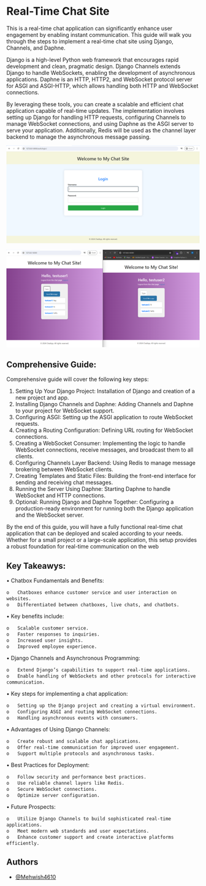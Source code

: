 
# Real-Time Chat Site 

This is a real-time chat application can significantly enhance user engagement by enabling instant communication. This guide will walk you through the steps to implement a real-time chat site using Django, Channels, and Daphne.

Django is a high-level Python web framework that encourages rapid development and clean, pragmatic design. Django Channels extends Django to handle WebSockets, enabling the development of asynchronous applications. Daphne is an HTTP, HTTP2, and WebSocket protocol server for ASGI and ASGI-HTTP, which allows handling both HTTP and WebSocket connections.

By leveraging these tools, you can create a scalable and efficient chat application capable of real-time updates. The implementation involves setting up Django for handling HTTP requests, configuring Channels to manage WebSocket connections, and using Daphne as the ASGI server to serve your application. Additionally, Redis will be used as the channel layer backend to manage the asynchronous message passing.


![App Screenshot](https://github.com/Mehwish4610/ChatSite/blob/main/m1.png)

![App Screenshot](https://github.com/Mehwish4610/ChatSite/blob/main/m2.png)

## Comprehensive Guide:

Comprehensive guide will cover the following key steps:

1.	Setting Up Your Django Project: Installation of Django and creation of a new project and app.
2.	Installing Django Channels and Daphne: Adding Channels and Daphne to your project for WebSocket support.
3.	Configuring ASGI: Setting up the ASGI application to route WebSocket requests.
4.	Creating a Routing Configuration: Defining URL routing for WebSocket connections.
5.	Creating a WebSocket Consumer: Implementing the logic to handle WebSocket connections, receive messages, and broadcast them to all clients.
6.	Configuring Channels Layer Backend: Using Redis to manage message brokering between WebSocket clients.
7.	Creating Templates and Static Files: Building the front-end interface for sending and receiving chat messages.
8.	Running the Server Using Daphne: Starting Daphne to handle WebSocket and HTTP connections.
9.	Optional: 
Running Django and Daphne Together: Configuring a production-ready environment for running both the Django application and the WebSocket server.

By the end of this guide, you will have a fully functional real-time chat application that can be deployed and scaled according to your needs. Whether for a small project or a large-scale application, this setup provides a robust foundation for real-time communication on the web



## Key Takeawys:
•	Chatbox Fundamentals and Benefits:
    
    o	Chatboxes enhance customer service and user interaction on websites.
    o	Differentiated between chatboxes, live chats, and chatbots. 
•	Key benefits include:
    
    o	Scalable customer service.
    o	Faster responses to inquiries.
    o	Increased user insights.
    o	Improved employee experience.
•	Django Channels and Asynchronous Programming:
    
    o	Extend Django’s capabilities to support real-time applications.
    o	Enable handling of WebSockets and other protocols for interactive communication.
•	Key steps for implementing a chat application:
    
    o	Setting up the Django project and creating a virtual environment.
    o	Configuring ASGI and routing WebSocket connections.
    o	Handling asynchronous events with consumers.
•	Advantages of Using Django Channels:

    o	Create robust and scalable chat applications.
    o	Offer real-time communication for improved user engagement.
    o	Support multiple protocols and asynchronous tasks.
•	Best Practices for Deployment:

    o	Follow security and performance best practices.
    o	Use reliable channel layers like Redis.
    o	Secure WebSocket connections.
    o	Optimize server configuration.
•	Future Prospects:

    o	Utilize Django Channels to build sophisticated real-time applications.
    o	Meet modern web standards and user expectations.
    o	Enhance customer support and create interactive platforms efficiently.





## Authors

- [@Mehwish4610](https://github.com/Mehwish4610/Mehwish4610)

